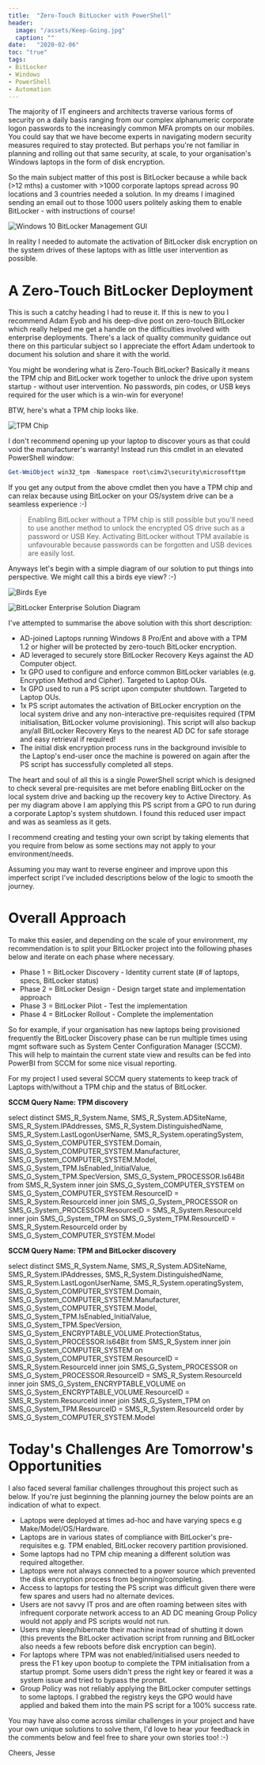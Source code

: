 ```yaml
---
title:  "Zero-Touch BitLocker with PowerShell"
header:
  image: "/assets/Keep-Going.jpg"
  caption: ""
date:   "2020-02-06"
toc: "true"
tags: 
- BitLocker
- Windows
- PowerShell
- Automation
---
```

The majority of IT engineers and architects traverse various forms of security on a daily basis ranging from our complex alphanumeric corporate logon passwords to the increasingly common MFA prompts on our mobiles. You could say that we have become experts in navigating modern security measures required to stay protected. But perhaps you're not familiar in planning and rolling out that same security, at scale, to your organisation's Windows laptops in the form of disk encryption.

So the main subject matter of this post is BitLocker because a while back (>12 mths) a customer with >1000 corporate laptops spread across 90 locations and 3 countries needed a solution. In my dreams I imagined sending an email out to those 1000 users politely asking them to enable BitLocker - with instructions of course!

![Windows 10 BitLocker Management GUI](/assets/BitLocker-capture-300x105.png "Windows 10 BitLocker Management GUI")

In reality I needed to automate the activation of BitLocker disk encryption on the system drives of these laptops with as little user intervention as possible.

<h1><b>A Zero-Touch BitLocker Deployment</b></h1>

This is such a catchy heading I had to reuse it. If this is new to you I recommend Adam Eyob and his deep-dive post on zero-touch BitLocker which really helped me get a handle on the difficulties involved with enterprise deployments. There's a lack of quality community guidance out there on this particular subject so I appreciate the effort Adam undertook to document his solution and share it with the world.

You might be wondering what is Zero-Touch BitLocker? Basically it means the TPM chip and BitLocker work together to unlock the drive upon system startup - without user intervention. No passwords, pin codes, or USB keys required for the user which is a win-win for everyone!

BTW, here's what a TPM chip looks like.

![TPM Chip](/assets/TPM_Asus-2-300x255.jpg "Source = Wikipedia")

I don't recommend opening up your laptop to discover yours as that could void the manufacturer's warranty! Instead run this cmdlet in an elevated PowerShell window:

```powershell
Get-WmiObject win32_tpm -Namespace root\cimv2\security\microsofttpm
```

If you get any output from the above cmdlet then you have a TPM chip and can relax because using BitLocker on your OS/system drive can be a seamless experience :-)

> Enabling BitLocker without a TPM chip is still possible but you'll need to use another method to unlock the encrypted OS drive such as a password or USB Key. Activating BitLocker without TPM available is unfavourable because passwords can be forgotten and USB devices are easily lost.

Anyways let's begin with a simple diagram of our solution to put things into perspective. We might call this a birds eye view? :-)

![Birds Eye](/assets/Birds_eye.png)

![BitLocker Enterprise Solution Diagram](/assets/BitLocker-Design-Diagram.png "BitLocker Enterprise Solution Diagram")

I've attempted to summarise the above solution with this short description:

* AD-joined Laptops running Windows 8 Pro/Ent and above with a TPM 1.2 or higher will be protected by zero-touch BitLocker encryption.
* AD leveraged to securely store BitLocker Recovery Keys against the AD Computer object.
* 1x GPO used to configure and enforce common BitLocker variables (e.g. Encryption Method and Cipher). Targeted to Laptop OUs.
* 1x GPO used to run a PS script upon computer shutdown. Targeted to Laptop OUs.
* 1x PS script automates the activation of BitLocker encryption on the local system drive and any non-interactive pre-requisites required (TPM initialisation, BitLocker volume provisioning). This script will also backup any/all BitLocker Recovery Keys to the nearest AD DC for safe storage and easy retrieval if required!
* The initial disk encryption process runs in the background invisible to the Laptop's end-user once the machine is powered on again after the PS script has successfully completed all steps.

The heart and soul of all this is a single PowerShell script which is designed to check several pre-requisites are met before enabling BitLocker on the local system drive and backing up the recovery key to Active Directory. As per my diagram above I am applying this PS script from a GPO to run during a corporate Laptop's system shutdown. I found this reduced user impact and was as seamless as it gets.

I recommend creating and testing your own script by taking elements that you require from below as some sections may not apply to your environment/needs.

<script src="https://gist.github.com/jesseloudon/7f7482916c2c4c993948c2157a537045.js"></script>

Assuming you may want to reverse engineer and improve upon this imperfect script I've included descriptions below of the logic to smooth the journey.


<h1><b>Overall Approach</b></h1>

To make this easier, and depending on the scale of your environment, my recommendation is to split your BitLocker project into the following phases below and iterate on each phase where necessary.

* Phase 1 = BitLocker Discovery - Identity current state (# of laptops, specs, BitLocker status)
* Phase 2 = BitLocker Design - Design target state and implementation approach
* Phase 3 = BitLocker Pilot - Test the implementation
* Phase 4 = BitLocker Rollout - Complete the implementation

So for example, if your organisation has new laptops being provisioned frequently the BitLocker Discovery phase can be run multiple times using mgmt software such as System Center Configuration Manager (SCCM). This will help to maintain the current state view and results can be fed into PowerBI from SCCM for some nice visual reporting.

For my project I used several SCCM query statements to keep track of Laptops with/without a TPM chip and the status of BitLocker.

<b>SCCM Query Name: TPM discovery</b>

select distinct SMS_R_System.Name, SMS_R_System.ADSiteName, SMS_R_System.IPAddresses, SMS_R_System.DistinguishedName, SMS_R_System.LastLogonUserName, SMS_R_System.operatingSystem, SMS_G_System_COMPUTER_SYSTEM.Domain, SMS_G_System_COMPUTER_SYSTEM.Manufacturer, SMS_G_System_COMPUTER_SYSTEM.Model, SMS_G_System_TPM.IsEnabled_InitialValue, SMS_G_System_TPM.SpecVersion, SMS_G_System_PROCESSOR.Is64Bit from SMS_R_System inner join SMS_G_System_COMPUTER_SYSTEM on SMS_G_System_COMPUTER_SYSTEM.ResourceID = SMS_R_System.ResourceId inner join SMS_G_System_PROCESSOR on SMS_G_System_PROCESSOR.ResourceID = SMS_R_System.ResourceId inner join SMS_G_System_TPM on SMS_G_System_TPM.ResourceID = SMS_R_System.ResourceId order by SMS_G_System_COMPUTER_SYSTEM.Model

<b>SCCM Query Name: TPM and BitLocker discovery</b>

select distinct SMS_R_System.Name, SMS_R_System.ADSiteName, SMS_R_System.IPAddresses, SMS_R_System.DistinguishedName, SMS_R_System.LastLogonUserName, SMS_R_System.operatingSystem, SMS_G_System_COMPUTER_SYSTEM.Domain, SMS_G_System_COMPUTER_SYSTEM.Manufacturer, SMS_G_System_COMPUTER_SYSTEM.Model, SMS_G_System_TPM.IsEnabled_InitialValue, SMS_G_System_TPM.SpecVersion, SMS_G_System_ENCRYPTABLE_VOLUME.ProtectionStatus, SMS_G_System_PROCESSOR.Is64Bit from SMS_R_System inner join SMS_G_System_COMPUTER_SYSTEM on SMS_G_System_COMPUTER_SYSTEM.ResourceID = SMS_R_System.ResourceId inner join SMS_G_System_PROCESSOR on SMS_G_System_PROCESSOR.ResourceID = SMS_R_System.ResourceId inner join SMS_G_System_ENCRYPTABLE_VOLUME on SMS_G_System_ENCRYPTABLE_VOLUME.ResourceID = SMS_R_System.ResourceId inner join SMS_G_System_TPM on SMS_G_System_TPM.ResourceID = SMS_R_System.ResourceId order by SMS_G_System_COMPUTER_SYSTEM.Model

<h1><b>Today's Challenges Are Tomorrow's Opportunities</b></h1>

I also faced several familiar challenges throughout this project such as below. If you're just beginning the planning journey the below points are an indication of what to expect.

* Laptops were deployed at times ad-hoc and have varying specs e.g Make/Model/OS/Hardware.
* Laptops are in various states of compliance with BitLocker's pre-requisites e.g. TPM enabled, BitLocker recovery partition provisioned.
* Some laptops had no TPM chip meaning a different solution was required altogether.
* Laptops were not always connected to a power source which prevented the disk encryption process from beginning/completing.
* Access to laptops for testing the PS script was difficult given there were few spares and users had no alternate devices.
* Users are not savvy IT pros and are often roaming between sites with infrequent corporate network access to an AD DC meaning Group Policy would not apply and PS scripts would not run.
* Users may sleep/hibernate their machine instead of shutting it down (this prevents the BitLocker activation script from running and BitLocker also needs a few reboots before disk encryption can begin).
* For laptops where TPM was not enabled/initialised users needed to press the F1 key upon bootup to complete the TPM initialisation from a startup prompt. Some users didn't press the right key or feared it was a system issue and tried to bypass the prompt.
* Group Policy was not reliably applying the BitLocker computer settings to some laptops. I grabbed the registry keys the GPO would have applied and baked them into the main PS script for a 100% success rate.

You may have also come across similar challenges in your project and have your own unique solutions to solve them, I'd love to hear your feedback in the comments below and feel free to share your own stories too! :-)

Cheers,
Jesse